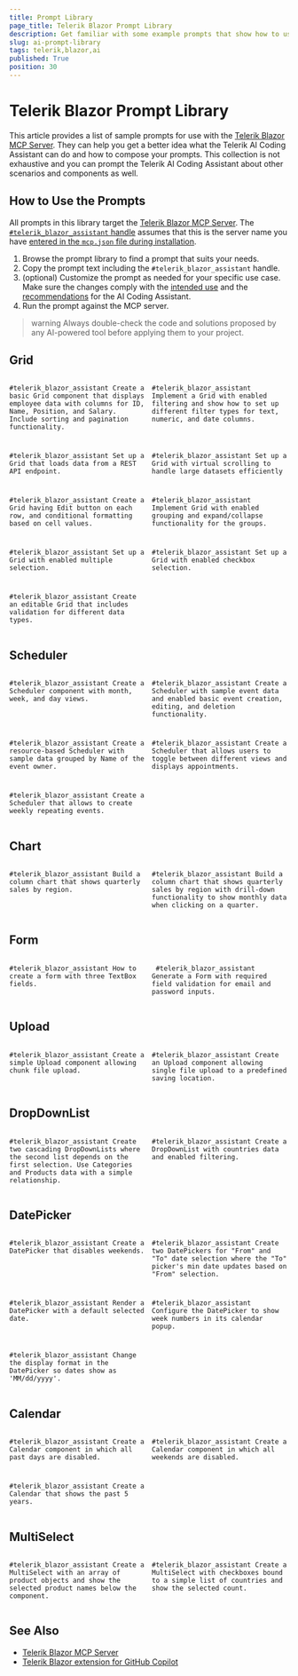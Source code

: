 ```yaml
---
title: Prompt Library
page_title: Telerik Blazor Prompt Library
description: Get familiar with some example prompts that show how to use the Telerik AI Coding Assistant for better developer productivity.
slug: ai-prompt-library
tags: telerik,blazor,ai
published: True
position: 30
---
```


# Telerik Blazor Prompt Library

This article provides a list of sample prompts for use with the [Telerik Blazor MCP Server](slug:ai-mcp-server). They can help you get a better idea what the Telerik AI Coding Assistant can do and how to compose your prompts. This collection is not exhaustive and you can prompt the Telerik AI Coding Assistant about other scenarios and components as well.

## How to Use the Prompts

All prompts in this library target the [Telerik Blazor MCP Server](slug:ai-mcp-server). The [`#telerik_blazor_assistant` handle](slug:ai-mcp-server#usage) assumes that this is the server name you have [entered in the `mcp.json` file during installation](slug:ai-mcp-server#installation).

1. Browse the prompt library to find a prompt that suits your needs.
2. Copy the prompt text including the `#telerik_blazor_assistant` handle.
3. (optional) Customize the prompt as needed for your specific use case. Make sure the changes comply with the [intended use](slug:ai-overview#intended-use) and the [recommendations](slug:ai-overview#recommendations) for the AI Coding Assistant.
4. Run the prompt against the MCP server.

>warning Always double-check the code and solutions proposed by any AI-powered tool before applying them to your project.

## Grid

<div style="display: grid; gap: 10px; grid-template-columns: 1fr 1fr;">

````TEXT.skip-repl
#telerik_blazor_assistant Create a basic Grid component that displays employee data with columns for ID, Name, Position, and Salary. Include sorting and pagination functionality.
````

````TEXT.skip-repl
#telerik_blazor_assistant Implement a Grid with enabled filtering and show how to set up different filter types for text, numeric, and date columns.
````

````TEXT.skip-repl
#telerik_blazor_assistant Set up a Grid that loads data from a REST API endpoint.
````

````TEXT.skip-repl
#telerik_blazor_assistant Set up a Grid with virtual scrolling to handle large datasets efficiently
````

````TEXT.skip-repl
#telerik_blazor_assistant Create a Grid having Edit button on each row, and conditional formatting based on cell values.
````

````TEXT.skip-repl
#telerik_blazor_assistant Implement Grid with enabled grouping and expand/collapse functionality for the groups.
````

````TEXT.skip-repl
#telerik_blazor_assistant Set up a Grid with еnabled multiple selection.
````

````TEXT.skip-repl
#telerik_blazor_assistant Set up a Grid with еnabled checkbox selection. 
````

````TEXT.skip-repl
#telerik_blazor_assistant Create an editable Grid that includes validation for different data types.
````

</div>

## Scheduler

<div style="display: grid; gap: 10px; grid-template-columns: 1fr 1fr;">

````TEXT.skip-repl
#telerik_blazor_assistant Create a Scheduler component with month, week, and day views.
````

````TEXT.skip-repl
#telerik_blazor_assistant Create a Scheduler with sample event data and enabled basic event creation, editing, and deletion functionality.
````

````TEXT.skip-repl
#telerik_blazor_assistant Create a resource-based Scheduler with sample data grouped by Name of the event owner.
````

````TEXT.skip-repl
#telerik_blazor_assistant Create a Scheduler that allows users to toggle between different views and displays appointments.
````

````TEXT.skip-repl
#telerik_blazor_assistant Create a Scheduler that allows to create weekly repeating events.
````

</div>

## Chart

<div style="display: grid; gap: 10px; grid-template-columns: 1fr 1fr;">

````TEXT.skip-repl
#telerik_blazor_assistant Build a column chart that shows quarterly sales by region.
````

````TEXT.skip-repl
#telerik_blazor_assistant Build a column chart that shows quarterly sales by region with drill-down functionality to show monthly data when clicking on a quarter.
````

</div>

## Form

<div style="display: grid; gap: 10px; grid-template-columns: 1fr 1fr;">

````TEXT.skip-repl
#telerik_blazor_assistant How to create a form with three TextBox fields.
````

````TEXT.skip-repl
 #telerik_blazor_assistant Generate a Form with required field validation for email and password inputs.
````

</div>

## Upload

<div style="display: grid; gap: 10px; grid-template-columns: 1fr 1fr;">

````TEXT.skip-repl
#telerik_blazor_assistant Create a simple Upload component allowing chunk file upload.
````

````TEXT.skip-repl
#telerik_blazor_assistant Create an Upload component allowing single file upload to a predefined saving location.
````

</div>

## DropDownList

<div style="display: grid; gap: 10px; grid-template-columns: 1fr 1fr;">

````TEXT.skip-repl
#telerik_blazor_assistant Create two cascading DropDownLists where the second list depends on the first selection. Use Categories and Products data with a simple relationship.
````

````TEXT.skip-repl
#telerik_blazor_assistant Create a DropDownList with countries data and enabled filtering.
````

</div>

## DatePicker

<div style="display: grid; gap: 10px; grid-template-columns: 1fr 1fr;">

````TEXT.skip-repl
#telerik_blazor_assistant Create a DatePicker that disables weekends.
````

````TEXT.skip-repl
#telerik_blazor_assistant Create two DatePickers for "From" and "To" date selection where the "To" picker's min date updates based on "From" selection.
````

````TEXT.skip-repl
#telerik_blazor_assistant Render a DatePicker with a default selected date.
````

````TEXT.skip-repl
#telerik_blazor_assistant Configure the DatePicker to show week numbers in its calendar popup.
````

````TEXT.skip-repl
#telerik_blazor_assistant Change the display format in the DatePicker so dates show as 'MM/dd/yyyy'.
````

</div>

## Calendar

<div style="display: grid; gap: 10px; grid-template-columns: 1fr 1fr;">

````TEXT.skip-repl
#telerik_blazor_assistant Create a Calendar component in which all past days are disabled.
````

````TEXT.skip-repl
#telerik_blazor_assistant Create a Calendar component in which all weekends are disabled.
````

````TEXT.skip-repl
#telerik_blazor_assistant Create a Calendar that shows the past 5 years.
````

</div>

## MultiSelect

<div style="display: grid; gap: 10px; grid-template-columns: 1fr 1fr;">

````TEXT.skip-repl
#telerik_blazor_assistant Create a MultiSelect with an array of product objects and show the selected product names below the component.
````

````TEXT.skip-repl
#telerik_blazor_assistant Create a MultiSelect with checkboxes bound to a simple list of countries and show the selected count.
````

</div>

## See Also 

* [Telerik Blazor MCP Server](slug:ai-mcp-server)
* [Telerik Blazor extension for GitHub Copilot](slug:ai-copilot-extension)
